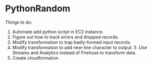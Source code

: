 # PythonRandom

Things to do:
1. Automate add python script in EC2 instance.
2. Figure out how to track errors and dropped records.
3. Modify transformation to trap badly-formed input records.
4. Modify transformation to add new-line character to output.
5 .Use Streams and Analytics instead of Firehose to transform data
6. Create cloudformation

